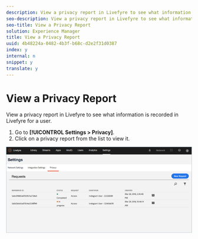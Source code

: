 ```yaml
---
description: View a privacy report in Livefyre to see what information is recorded in Livefyre for a user.
seo-description: View a privacy report in Livefyre to see what information is recorded in Livefyre for a user.
seo-title: View a Privacy Report
solution: Experience Manager
title: View a Privacy Report
uuid: 4b48224a-0482-4b3f-b68c-d2e2f31d0387
index: y
internal: n
snippet: y
translate: y
---
```


# View a Privacy Report

View a privacy report in Livefyre to see what information is recorded in Livefyre for a user.

1. Go to **[!UICONTROL Settings > Privacy]**.
1. Click on a privacy report from the list to view it.

![](assets/privacypage5.png) 